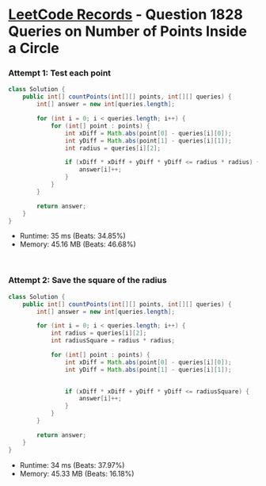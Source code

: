 # [LeetCode Records](../../README.md) - Question 1828 Queries on Number of Points Inside a Circle

### Attempt 1: Test each point
```java
class Solution {
    public int[] countPoints(int[][] points, int[][] queries) {
        int[] answer = new int[queries.length];

        for (int i = 0; i < queries.length; i++) {
            for (int[] point : points) {
                int xDiff = Math.abs(point[0] - queries[i][0]);
                int yDiff = Math.abs(point[1] - queries[i][1]);
                int radius = queries[i][2];

                if (xDiff * xDiff + yDiff * yDiff <= radius * radius) {
                    answer[i]++;
                }
            }
        }

        return answer;
    }
}
```
- Runtime: 35 ms (Beats: 34.85%)
- Memory: 45.16 MB (Beats: 46.68%)

<br>

### Attempt 2: Save the square of the radius
```java
class Solution {
    public int[] countPoints(int[][] points, int[][] queries) {
        int[] answer = new int[queries.length];

        for (int i = 0; i < queries.length; i++) {
            int radius = queries[i][2];
            int radiusSquare = radius * radius;

            for (int[] point : points) {
                int xDiff = Math.abs(point[0] - queries[i][0]);
                int yDiff = Math.abs(point[1] - queries[i][1]);
                

                if (xDiff * xDiff + yDiff * yDiff <= radiusSquare) {
                    answer[i]++;
                }
            }
        }

        return answer;
    }
}
```
- Runtime: 34 ms (Beats: 37.97%)
- Memory: 45.33 MB (Beats: 16.18%)

<br>
